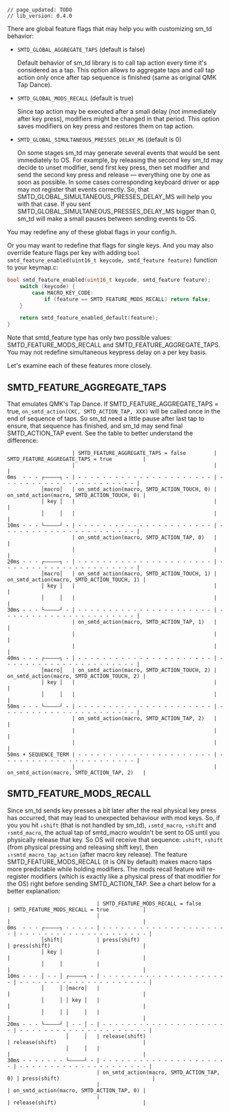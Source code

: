 ```
// page_updated: TODO
// lib_version: 0.4.0
```

There are global feature flags that may help you with customizing sm_td behavior:

- `SMTD_GLOBAL_AGGREGATE_TAPS` (default is false) 

  Default behavior of sm_td library is to call tap action every time it's considered as a tap. This option allows to aggregate taps and call tap action only once after tap sequence is finished (same as original QMK Tap Dance).


- `SMTD_GLOBAL_MODS_RECALL` (default is true) 

  Since tap action may be executed after a small delay (not immediately after key press), modifiers might be changed in that period. This option saves modifiers on key press and restores them on tap action.


- `SMTD_GLOBAL_SIMULTANEOUS_PRESSES_DELAY_MS` (default is 0)

  On some stages sm_td may generate several events that would be sent immediately to OS. For example, by releasing the second key sm_td may decide to unset modifier, send first key press, then set modifier and send the second key press and release — everything one by one as soon as possible. In some cases corresponding keyboard driver or app may not register that events correctly. So, that SMTD_GLOBAL_SIMULTANEOUS_PRESSES_DELAY_MS will help you with that case. If you sent SMTD_GLOBAL_SIMULTANEOUS_PRESSES_DELAY_MS bigger than 0, sm_td will make a small pauses between sending events to OS.


You may redefine any of these global flags in your config.h.


Or you may want to redefine that flags for single keys.
And you may also override feature flags per key with adding `bool smtd_feature_enabled(uint16_t keycode, smtd_feature feature)` function to your keymap.c:

```c
bool smtd_feature_enabled(uint16_t keycode, smtd_feature feature);
    switch (keycode) {
        case MACRO_KEY_CODE:
            if (feature == SMTD_FEATURE_MODS_RECALL) return false;
    }

    return smtd_feature_enabled_default(feature);
}
```

Note that smtd_feature type has only two possible values: SMTD_FEATURE_MODS_RECALL and SMTD_FEATURE_AGGREGATE_TAPS. You may not redefine simultaneous keypress delay on a per key basis.



Let's examine each of these features more closely.

## SMTD_FEATURE_AGGREGATE_TAPS

That emulates QMK's Tap Dance. If SMTD_FEATURE_AGGREGATE_TAPS = true, `on_smtd_action(CKC, SMTD_ACTION_TAP, XXX)` will be called once in the end of sequence of taps. So sm_td need a little pause after last tap to ensure, that sequence has finished, and sm_td may send final SMTD_ACTION_TAP event. See the table to better understand the difference:

```								 
                     | SMTD_FEATURE_AGGREGATE_TAPS = false         | SMTD_FEATURE_AGGREGATE_TAPS = true          |
                     |                                             |                                             |
0ms  - - - ┌—————┐ - | - - - - - - - - - - - - - - - - - - - - - - | - - - - - - - - - - - - - - - - - - - - - - |
           │macro│   | on_smtd_action(macro, SMTD_ACTION_TOUCH, 0) | on_smtd_action(macro, SMTD_ACTION_TOUCH, 0) |
           │ key │   |                                             |                                             |
           │     │   |                                             |                                             |
10ms - - - └—————┘ - | - - - - - - - - - - - - - - - - - - - - - - | - - - - - - - - - - - - - - - - - - - - - - |
                     | on_smtd_action(macro, SMTD_ACTION_TAP, 0)   |                                             |
                     |                                             |                                             |
20ms - - - ┌—————┐ - | - - - - - - - - - - - - - - - - - - - - - - | - - - - - - - - - - - - - - - - - - - - - - |
           │macro│   | on_smtd_action(macro, SMTD_ACTION_TOUCH, 1) | on_smtd_action(macro, SMTD_ACTION_TOUCH, 1) |
           │ key │   |                                             |                                             |
           │     │   |                                             |                                             |
30ms - - - └—————┘ - | - - - - - - - - - - - - - - - - - - - - - - | - - - - - - - - - - - - - - - - - - - - - - |
                     | on_smtd_action(macro, SMTD_ACTION_TAP, 1)   |                                             |
                     |                                             |                                             |
                     |                                             |                                             |
40ms - - - ┌—————┐ - | - - - - - - - - - - - - - - - - - - - - - - | - - - - - - - - - - - - - - - - - - - - - - |
           │macro│   | on_smtd_action(macro, SMTD_ACTION_TOUCH, 2) | on_smtd_action(macro, SMTD_ACTION_TOUCH, 2) |
           │ key │   |                                             |                                             |
           │     │   |                                             |                                             |
50ms - - - └—————┘ - | - - - - - - - - - - - - - - - - - - - - - - | - - - - - - - - - - - - - - - - - - - - - - |
                     | on_smtd_action(macro, SMTD_ACTION_TAP, 2)   |                                             |
                     |                                             |                                             |
                     |                                             |                                             |
50ms + SEQUENCE_TERM | - - - - - - - - - - - - - - - - - - - - - - | - - - - - - - - - - - - - - - - - - - - - - |
                     |                                             | on_smtd_action(macro, SMTD_ACTION_TAP, 2)   |
```

## SMTD_FEATURE_MODS_RECALL

Since sm_td sends key presses a bit later after the real physical key press has occurred, that may lead to unexpected behaviour with mod keys. So, if you you hit `↓shift` (that is not handled by sm_td), `↓smtd_macro`, `↑shift` and `↑smtd_macro`, the actual tap of smtd_macro wouldn't be sent to OS until you physically release that key. So OS will receive that sequence: `↓shift`, `↑shift` (from physical pressing and releasing shift key), then `↓↑smtd_macro_tap_action` (after macro key release). The feature SMTD_FEATURE_MODS_RECALL (it is ON by default) makes macro taps more predictable while holding modifiers. The mods recall feature will re-register modifiers (which is exactly like a physical press of that modifier for the OS) right before sending SMTD_ACTION_TAP. See a chart below for a better explanation:

```
                             | SMTD_FEATURE_MODS_RECALL = false          | SMTD_FEATURE_MODS_RECALL = true           |
                             |                                           |                                           |
0ms  - - - ┌—————┐ - - - - - | - - - - - - - - - - - - - - - - - - - - - | - - - - - - - - - - - - - - - - - - - - - |
           │shift│           | press(shift)                              | press(shift)                              |
           │ key │           |                                           |                                           |
           │     │           |                                           |                                           |
10ms - - - │ - - │ ┌—————┐ - | - - - - - - - - - - - - - - - - - - - - - | - - - - - - - - - - - - - - - - - - - - - |
           │     │ │macro│   |                                           |                                           |
           │     │ │ key │   |                                           |                                           |
           │     │ │     │   |                                           |                                           |
20ms - - - └—————┘ │ - - │ - | - - - - - - - - - - - - - - - - - - - - - | - - - - - - - - - - - - - - - - - - - - - |
                   │     │   | release(shift)                            | release(shift)                            |
                   │     │   |                                           |                                           |
30ms - - - - - - - └—————┘ - | - - - - - - - - - - - - - - - - - - - - - | - - - - - - - - - - - - - - - - - - - - - |
                             | on_smtd_action(macro, SMTD_ACTION_TAP, 0) | press(shift)                              |
                             |                                           | on_smtd_action(macro, SMTD_ACTION_TAP, 0) |
                             |                                           | release(shift)                            |
```
